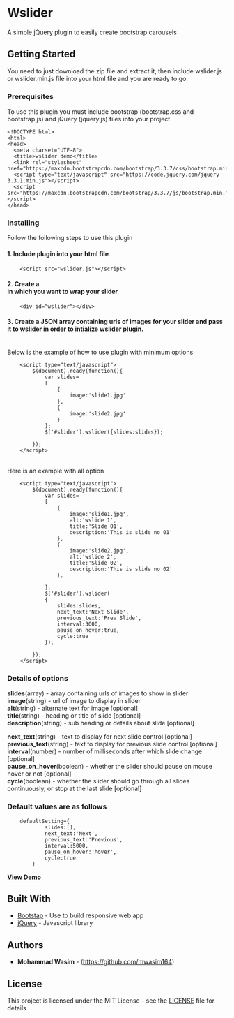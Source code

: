 # Wslider

A simple jQuery plugin to easily create bootstrap carousels

## Getting Started

You need to just download the zip file and extract it, then include wslider.js or wslider.min.js file into your html file and you are ready to go.

### Prerequisites

To use this plugin you must include bootstrap (bootstrap.css and bootstrap.js) and jQuery (jquery.js) files into your project.

```
<!DOCTYPE html>
<html>
<head>
  <meta charset="UTF-8"> 
  <title>wslider demo</title>
  <link rel="stylesheet" href="https://maxcdn.bootstrapcdn.com/bootstrap/3.3.7/css/bootstrap.min.css">
  <script type="text/javascript" src="https://code.jquery.com/jquery-3.3.1.min.js"></script>	
  <script src="https://maxcdn.bootstrapcdn.com/bootstrap/3.3.7/js/bootstrap.min.js"></script>
</head>

```

### Installing

Follow the following steps to use this plugin

#### 1. Include plugin into your html file

```
    <script src="wslider.js"></script>	

```


#### 2. Create a <div> in which you want to wrap your slider 

```
    <div id="wslider"></div>	

```

#### 3. Create a JSON array containing urls of images for your slider and pass it to wslider in order to intialize wslider plugin.
<br>
Below is the example of how to use plugin with minimum options

```
    <script type="text/javascript">
		$(document).ready(function(){
			var slides=
			[	
				{
					image:'slide1.jpg'
				},
				{
					image:'slide2.jpg'
				}
			];
			$('#slider').wslider({slides:slides});			
						
		});		 
	</script>	

```
<br>
Here is an example with all option

```
	<script type="text/javascript">
		$(document).ready(function(){
			var slides=
			[	
				{
					image:'slide1.jpg',
					alt:'wslide 1',
					title:'Slide 01',
					description:'This is slide no 01'
				},
				{
					image:'slide2.jpg',
					alt:'wslide 2',
					title:'Slide 02',
					description:'This is slide no 02'
				},
				
			];
			$('#slider').wslider(
			{
				slides:slides,
				next_text:'Next Slide',
				previous_text:'Prev Slide',
				interval:3000,
				pause_on_hover:true,
				cycle:true
			});			
						
		});		 
	</script>

```

### Details of options

**slides**(array)		- array containing urls of images to show in slider<br>
  	**image**(string) 		- url of image to display in slider<br>
	**alt**(string) 		- alternate text for image [optional]<br>
	**title**(string)		- heading or title of slide [optional]<br>
	**description**(string)	- sub heading or details about slide [optional]<br>

**next_text**(string)		- text to display for next slide control [optional]<br>
**previous_text**(string)	- text to display for previous slide control [optional]<br>
**interval**(number)			- number of milliseconds after which slide change [optional]<br>
**pause_on_hover**(boolean)	- whether the slider should pause on mouse hover or not [optional]<br>
**cycle**(boolean)			- whether the slider should go through all slides continuously, or stop at the last slide [optional]<br>


### Default values are as follows

```
	defaultSetting={
			slides:[],
			next_text:'Next',
			previous_text:'Previous',
			interval:5000,
			pause_on_hover:'hover',
			cycle:true
		}
```


**[View Demo](https://mwasim164.github.io/wslider/)**

## Built With

* [Bootstap](https://getbootstrap.com/) - Use to build responsive web app
* [jQuery](https://jquery.com/) - Javascript library

## Authors

* **Mohammad Wasim** - (https://github.com/mwasim164)

## License

This project is licensed under the MIT License - see the [LICENSE](LICENSE) file for details


